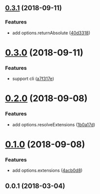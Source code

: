 <a name="0.3.1"></a>
## [0.3.1](https://github.com/imcuttle/detect-dep/compare/v0.3.0...v0.3.1) (2018-09-11)


### Features

* add options.returnAbsolute ([40d3318](https://github.com/imcuttle/detect-dep/commit/40d3318))



<a name="0.3.0"></a>
# [0.3.0](https://github.com/imcuttle/detect-dep/compare/v0.2.0...v0.3.0) (2018-09-11)


### Features

* support cli ([a7f317e](https://github.com/imcuttle/detect-dep/commit/a7f317e))



<a name="0.2.0"></a>
# [0.2.0](https://github.com/imcuttle/detect-dep/compare/v0.1.0...v0.2.0) (2018-09-08)


### Features

* add options.resolveExtensions ([1b0a17d](https://github.com/imcuttle/detect-dep/commit/1b0a17d))



<a name="0.1.0"></a>
# [0.1.0](https://github.com/imcuttle/detect-dep/compare/v0.0.1...v0.1.0) (2018-09-08)


### Features

* add options.extensions ([4acb0d8](https://github.com/imcuttle/detect-dep/commit/4acb0d8))



<a name="0.0.1"></a>
## 0.0.1 (2018-03-04)



